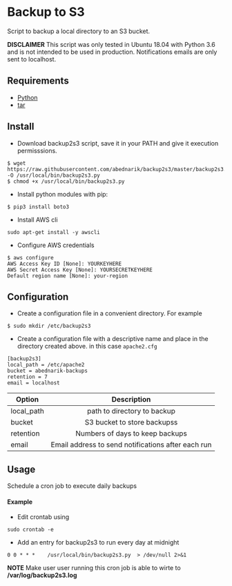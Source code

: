 # Backup to S3

Script to backup a local directory to an S3 bucket.

__DISCLAIMER__ This script was only tested in Ubuntu 18.04 with Python 3.6 and is not intended to be used in production.
Notifications emails are only sent to localhost.

## Requirements

* [Python](https://www.python.org/downloads/)
* [tar](https://www.gnu.org/software/tar/)

## Install

* Download backup2s3 script, save it in your PATH and give it execution permisssions. 

```shell
$ wget https://raw.githubusercontent.com/abednarik/backup2s3/master/backup2s3.py -O /usr/local/bin/backup2s3.py
$ chmod +x /usr/local/bin/backup2s3.py
```

* Install python modules with pip:

```shell
$ pip3 install boto3
```

* Install AWS cli

```shell
sudo apt-get install -y awscli
```

* Configure AWS credentials 

```shell
$ aws configure 
AWS Access Key ID [None]: YOURKEYHERE
AWS Secret Access Key [None]: YOURSECRETKEYHERE
Default region name [None]: your-region
```

## Configuration

- Create a configuration file in a convenient directory. For example

```shell
$ sudo mkdir /etc/backup2s3
```

- Create a configuration file with a descriptive name and place in the directory created above. in this case `apache2.cfg`

```
[backup2s3]
local_path = /etc/apache2
bucket = abednarik-backups
retention = 7
email = localhost
```

| Option        | Description                                        | 
| ------------- |:--------------------------------------------------:| 
| local_path    | path to directory to backup                        | 
| bucket        | S3 bucket to store backupss                        | 
| retention     | Numbers of days to keep backups                    |
| email         | Email address to send notifications after each run |


## Usage

Schedule a cron job to execute daily backups

#### Example

- Edit crontab using 

```shell
sudo crontab -e
```

- Add an entry for backup2s3 to run every day at midnight

```shell
0 0 * * *    /usr/local/bin/backup2s3.py  > /dev/null 2>&1
```


__NOTE__ Make user user running this cron job is able to wirte to __/var/log/backup2s3.log__


